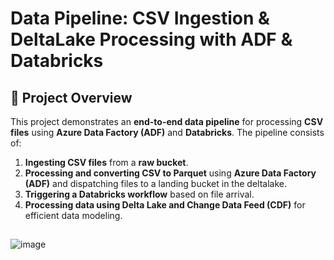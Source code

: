 # Data Pipeline: CSV Ingestion & DeltaLake Processing with ADF & Databricks

## 📖 Project Overview
This project demonstrates an **end-to-end data pipeline** for processing **CSV files** using **Azure Data Factory (ADF)** and **Databricks**. The pipeline consists of:
1. **Ingesting CSV files** from a **raw bucket**.
2. **Processing and converting CSV to Parquet** using **Azure Data Factory (ADF)** and dispatching files to a landing bucket in the deltalake.
3. **Triggering a Databricks workflow** based on file arrival.
4. **Processing data using Delta Lake and Change Data Feed (CDF)** for efficient data modeling.
##

![image](https://github.com/user-attachments/assets/a980d24d-72b3-46e8-92a8-3b83f12e5348)
